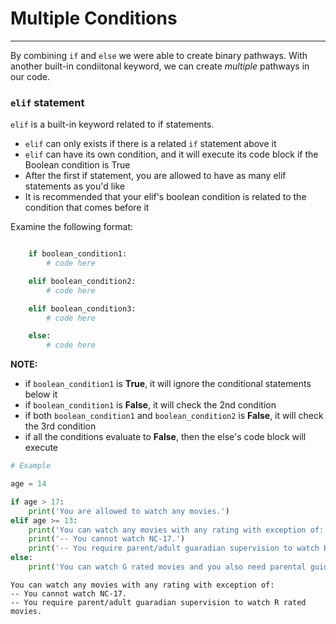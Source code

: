# Multiple Conditions
---

By combining ```if``` and ```else``` we were able to create binary pathways. With another built-in condiitonal keyword, we can create _multiple_ pathways in our code.

### ```elif``` statement

```elif``` is a built-in keyword related to if statements.
- ```elif``` can only exists if there is a related ```if``` statement above it
- ```elif``` can have its own condition, and it will execute its code block if the Boolean condition is True
- After the first if statement, you are allowed to have as many elif statements as you'd like
- It is recommended that your elif's boolean condition is related to the condition that comes before it

Examine the following format:
```python

    if boolean_condition1:
        # code here

    elif boolean_condition2:
        # code here

    elif boolean_condition3:
        # code here

    else:
        # code here
```

__NOTE:__
- if ```boolean_condition1``` is __True__, it will ignore the conditional statements below it
- if ```boolean_condition1``` is __False__, it will check the 2nd condition
- if both ```boolean_condition1``` and ```boolean_condition2``` is __False__, it will check the 3rd condition
- if all the conditions evaluate to __False__, then the else's code block will execute


```python
# Example

age = 14

if age > 17:
    print('You are allowed to watch any movies.')
elif age >= 13:
    print('You can watch any movies with any rating with exception of:')
    print('-- You cannot watch NC-17.')
    print('-- You require parent/adult guaradian supervision to watch R rated movies.')
else:
    print('You can watch G rated movies and you also need parental guidance for PG and PG-13 rated movies.')
```

    You can watch any movies with any rating with exception of:
    -- You cannot watch NC-17.
    -- You require parent/adult guaradian supervision to watch R rated movies.

